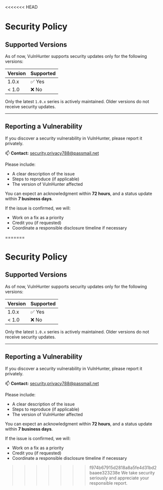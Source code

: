 <<<<<<< HEAD
# Security Policy

## Supported Versions

As of now, VulnHunter supports security updates only for the following versions:

| Version | Supported          |
| ------- | ------------------ |
| 1.0.x   | ✅ Yes              |
| < 1.0   | ❌ No               |

Only the latest `1.0.x` series is actively maintained. Older versions do not receive security updates.

---

## Reporting a Vulnerability

If you discover a security vulnerability in VulnHunter, please report it privately.

📫 **Contact:** [security.privacy788@passmail.net](mailto:security.privacy788@passmail.net)

Please include:
- A clear description of the issue
- Steps to reproduce (if applicable)
- The version of VulnHunter affected

You can expect an acknowledgment within **72 hours**, and a status update within **7 business days**.

If the issue is confirmed, we will:
- Work on a fix as a priority
- Credit you (if requested)
- Coordinate a responsible disclosure timeline if necessary

=======
# Security Policy

## Supported Versions

As of now, VulnHunter supports security updates only for the following versions:

| Version | Supported          |
| ------- | ------------------ |
| 1.0.x   | ✅ Yes              |
| < 1.0   | ❌ No               |

Only the latest `1.0.x` series is actively maintained. Older versions do not receive security updates.

---

## Reporting a Vulnerability

If you discover a security vulnerability in VulnHunter, please report it privately.

📫 **Contact:** [security.privacy788@passmail.net](mailto:security.privacy788@passmail.net)

Please include:
- A clear description of the issue
- Steps to reproduce (if applicable)
- The version of VulnHunter affected

You can expect an acknowledgment within **72 hours**, and a status update within **7 business days**.

If the issue is confirmed, we will:
- Work on a fix as a priority
- Credit you (if requested)
- Coordinate a responsible disclosure timeline if necessary

>>>>>>> f974b67915d2818a8a5fe4d31bd2baaee323238e
We take security seriously and appreciate your responsible report.